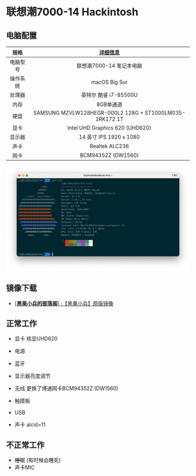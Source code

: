 # 联想潮7000-14 Hackintosh

## 电脑配置
|规格 | [详细信息](https://detail.zol.com.cn/1184/1183053/param.shtml) |
|:-: | :-:|
|电脑型号|联想潮7000-14 笔记本电脑|
|操作系统|macOS Big Sur|
|处理器|英特尔 酷睿 i7-85500U|
|内存|8GB单通道|
|硬盘|SAMSUNG MZVLW128HEGR-000L2 128G + ST1000LM035-1RK172 1T|
|显卡|Intel UHD Graphics 620 (UHD620)|
|显示器|14 英寸 IPS 1920 x 1080|
|声卡|Realtek ALC236|
|网卡|BCM94352Z (DW1560)|

![](./images/system_info.png)

## 镜像下载
  
  - [[**黑果小兵的部落阁**] :【黑果小兵】原版镜像](https://blog.daliansky.net/categories/下载/镜像/)

## 正常工作
- 显卡 核显UHD620

- 电源

- 蓝牙

- 显示器亮度调节

- 无线 更换了博通网卡BCM94352Z (DW1560)

- 触摸板

- USB

- 声卡 alcid=11

## 不正常工作
- ~~睡眠~~ (有时候会睡死)
- 声卡MIC
